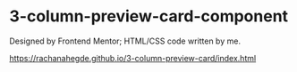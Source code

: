 # 3-column-preview-card-component
Designed by Frontend Mentor; HTML/CSS code written by me.

https://rachanahegde.github.io/3-column-preview-card/index.html
